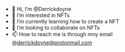 - 👋 Hi, I’m @Derrickdoyne
- 👀 I’m interested in NFTs
- 🌱 I’m currently learning how to create a NFT
- 💞️ I’m looking to collaborate on NFTs
- 📫 How to reach me is through mny email @derrickdoyne@protonmail.com

<!---
Derrickdoyne/Derrickdoyne is a ✨ special ✨ repository because its `README.md` (this file) appears on your GitHub profile.
You can click the Preview link to take a look at your changes.
--->
